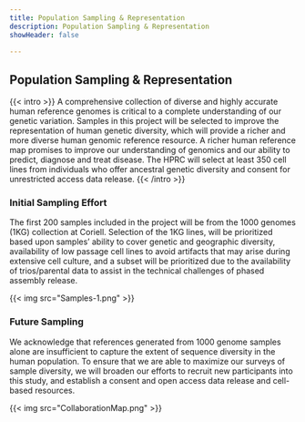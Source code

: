 ```yaml
---
title: Population Sampling & Representation
description: Population Sampling & Representation
showHeader: false

---
```


## Population Sampling & Representation

{{< intro >}}
A comprehensive collection of diverse and highly accurate human reference genomes is critical to a complete understanding of our genetic variation. Samples in this project will be selected to improve the representation of human genetic diversity, which will provide a richer and more diverse human genomic reference resource. A richer human reference map promises to improve our understanding of genomics and our ability to predict, diagnose and treat disease. The HPRC will select at least 350 cell lines from individuals who offer ancestral genetic diversity and consent for unrestricted access data release.
{{< /intro >}}

### Initial Sampling Effort

The first 200 samples included in the project will be from the 1000 genomes (1KG) collection at Coriell. Selection of the 1KG lines, will be prioritized based upon samples’ ability to cover genetic and geographic diversity, availability of low passage cell lines to avoid artifacts that may arise during extensive cell culture, and a subset will be prioritized due to the availability of trios/parental data to assist in the technical challenges of phased assembly release.

{{< img src="Samples-1.png" >}}

### Future Sampling

We acknowledge that references generated from 1000 genome samples alone are insufficient to capture the extent of sequence diversity in the human population. To ensure that we are able to maximize our surveys of sample diversity, we will broaden our efforts to recruit new participants into this study, and establish a consent and open access data release and cell-based resources.

{{< img src="CollaborationMap.png" >}}
